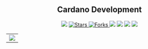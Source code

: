 <h2 align="center"> Cardano Development </h2>

<p align="center">
   </a>
    <img src="https://img.shields.io/github/languages/top/BrianMarquez3/E
Cardano-Development?color=yellow">
  </a>
  <a href="https://github.com/BrianMarquez3/Cardano-Development/stargazers">
    <img src="https://img.shields.io/github/stars/BrianMarquez3/Cardano-Development.svg?style=flat" alt="Stars">
  </a>
  <a href="https://github.com/BrianMarquez3/Cardano-Development/network">
    <img src="https://img.shields.io/github/forks/BrianMarquez3/Cardano-Development.svg?style=flat" alt="Forks">
  </a>
    <img src="https://img.shields.io/github/v/tag/BrianMarquez3/Cardano-Development?color=red&label=Version&logo=python">
  </a>
  
  </a>
    <img src="https://img.shields.io/github/languages/code-size/BrianMarquez3/Cardano-Development">
  </a>
  
  </a>
    <img src="https://img.shields.io/github/downloads/BrianMarquez3/Cardano-Development/total?color=green">
  </a>
  
   </a>
   <a href="https://github.com/BrianMarquez3/Cardano-Development/network">
    <img src="https://img.shields.io/badge/Plataform-Windows-blue">
  </a><br>
</p>
  
<table align="center">
  <tr>
    <td align="center" style="padding=0;width=50%;">
      <img align="center" style="padding=0;" src="./images/ada-cardano.gif" />
    </td>
  </tr>
</table>

